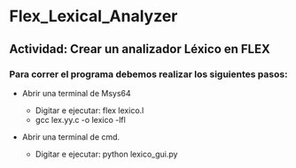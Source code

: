 # Flex_Lexical_Analyzer
## Actividad: Crear un analizador Léxico en FLEX

### Para correr el programa debemos realizar los siguientes pasos:
- Abrir una terminal de Msys64
  - Digitar e ejecutar: flex lexico.l
  - gcc lex.yy.c -o lexico -lfl

- Abrir una terminal de cmd.
  - Digitar e ejecutar: python lexico_gui.py
